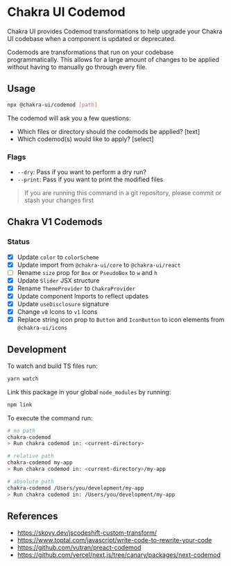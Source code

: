 # Chakra UI Codemod

Chakra UI provides Codemod transformations to help upgrade your Chakra UI codebase when a component is updated or deprecated.

Codemods are transformations that run on your codebase programmatically. This allows for a large amount of changes to be applied without having to manually go through every file.

## Usage

```sh
npx @chakra-ui/codemod [path]
```

The codemod will ask you a few questions:

- Which files or directory should the codemods be applied? [text]
- Which codemod(s) would like to apply? [select]

### Flags

- `--dry`: Pass if you want to perform a dry run?
- `--print`: Pass if you want to print the modified files

> If you are running this command in a git repository, please commit or stash your changes first

## Chakra V1 Codemods

### Status

- [x] Update `color` to `colorScheme`
- [x] Update import from `@chakra-ui/core` to `@chakra-ui/react`
- [ ] Rename `size` prop for `Box` or `PseudoBox` to `w` and `h`
- [x] Update `Slider` JSX structure
- [x] Rename `ThemeProvider` to `ChakraProvider`
- [x] Update component Imports to reflect updates
- [x] Update `useDisclosure` signature
- [x] Change `v0` Icons to `v1` Icons
- [x] Replace string icon prop to `Button` and `IconButton` to icon elements from `@chakra-ui/icons`

## Development

To watch and build TS files run:

```bash
yarn watch
```

Link this package in your global `node_modules` by running:

```bash
npm link
```

To execute the command run:

```bash
# no path
chakra-codemod
> Run chakra codemod in: <current-directory>

# relative path
chakra-codemod my-app
> Run chakra codemod in: <current-directory>/my-app

# absolute path
chakra-codemod /Users/you/development/my-app
> Run chakra codemod in: /Users/you/development/my-app
```

## References

- https://skovy.dev/jscodeshift-custom-transform/
- https://www.toptal.com/javascript/write-code-to-rewrite-your-code
- https://github.com/vutran/preact-codemod
- https://github.com/vercel/next.js/tree/canary/packages/next-codemod
